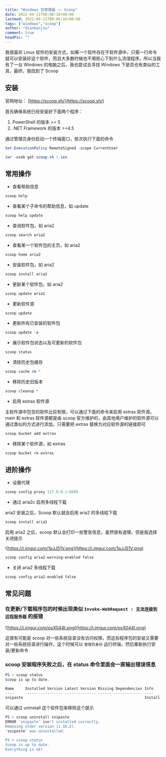 ```yaml
---
title: "Windows 包管理器 —— Scoop"
date: 2022-04-21T00:08:16+08:00
lastmod: 2022-04-21T00:08:16+08:00
tags: ["windows","scoop"]
author: "dianbanjiu"
comment: true
headPic: ""
---
```


我很喜欢 Linux 软件的安装方式，如果一个软件存在于软件源中，只需一行命令就可以安装好这个软件，而且大多数时候也不用担心下到什么流氓程序。所以当我有了一台 Windows 的电脑之后，我也尝试去寻找 Windows 下是否也有类似的工具，最终，我找到了 Scoop

## 安装

官网地址： [https://scoop.sh/](https://scoop.sh/)

首先确保系统已经安装好下面两个程序：

1. PowerShell 的版本 >= 5
2. .NET Framework 的版本 >=4.5

通过管理员身份启动一个终端窗口，依次执行下面的命令

```powershell
Set-ExecutionPolicy RemoteSigned -scope CurrentUser

iwr -useb get.scoop.sh | iex

```

## 常用操作

- 查看帮助信息

```powershell
scoop help
```

- 查看某个子命令的帮助信息，如 update

```powershell
scoop help update
```

- 查询软件包，如 aria2

```powershell
scoop search aria2
```

- 查看某一个软件包的主页，如 aria2

```powershell
scoop home aria2
```

- 安装软件包，如 aria2

```powershell
scoop install aria2
```

- 更新某个软件包，如 aria2

```powershell
scoop update aria2
```

- 更新软件源

```powershell
scoop update
```

- 更新所有已安装的软件包

```powershell
scoop update -a
```

- 展示软件包状态以及可更新的软件包

```powershell
scoop status
```

- 清除历史包缓存

```powershell
scoop cache rm *
```

- 移除历史旧版本

```powershell
scoop cleanup *
```

- 启用 extras 软件源

主软件源中包含的软件比较有限，可以通过下面的命令来启用 extras 软件源。main 和 extras 软件源都是由 scoop 官方维护的，由其他用户维护的软件源可以通过类似的方式进行添加，只需要把 extras 替换为对应软件源的链接即可

```powershell
scoop bucket add extras
```

- 移除某个软件源，如 extras

```powershell
scoop bucket rm extras
```

## 进阶操作

- 设置代理

```powershell
scoop config proxy 127.0.0.1:8889
```

- 通过 aria2c 启用多线程下载

aria2 安装之后，Scoop 默认就会启用 aria2 的多线程下载

```powershell
scoop install aria2 
```

启用 aria2 之后，scoop 默认会打印一些警告信息，虽然很有道理，但是我选择关闭提示

![https://i.imgur.com/1pJJ51V.png](https://i.imgur.com/1pJJ51V.png)

```powershell
scoop config aria2-warning-enabled false
```

- 关闭 aria2 多线程下载

```powershell
scoop config aria2-enabled false
```

## 常见问题

### 在更新/下载程序包的时候出现类似 `Invoke-WebRequest : 无法连接到远程服务器` 的报错

![https://i.imgur.com/psX044t.png](https://i.imgur.com/psX044t.png)

这很有可能是 scoop 对一些系统目录没有访问权限，而这些程序包的安装又需要对一些系统目录进行操作，这个时候可以 `管理员身份` 运行终端，然后重新执行安装/更新命令  

### scoop 安装程序失败之后，在 status 命令里面会一直输出错误信息  
```powershell
PS > scoop status
Scoop is up to date.

Name     Installed Version Latest Version Missing Dependencies Info
----     ----------------- -------------- -------------------- ----
snipaste                                                       Install failedManifest removed
```  

可以通过 uninstall 这个软件包来移除这个提示  
```powershell
PS > scoop uninstall snipaste
ERROR 'snipaste' isn't installed correctly.
Removing older version (1.16.2).
'snipaste' was uninstalled.

PS > scoop status
Scoop is up to date.
Everything is ok!
```